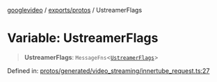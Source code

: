 [googlevideo](../../../README.md) / [exports/protos](../README.md) / UstreamerFlags

# Variable: UstreamerFlags

> **UstreamerFlags**: `MessageFns`\<[`UstreamerFlags`](../interfaces/UstreamerFlags.md)\>

Defined in: [protos/generated/video\_streaming/innertube\_request.ts:27](https://github.com/LuanRT/googlevideo/blob/cc730b4dbadc5ae882d6aa28d716e442943577fa/protos/generated/video_streaming/innertube_request.ts#L27)
